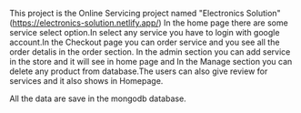 This project is the Online Servicing project named "Electronics Solution" (https://electronics-solution.netlify.app/) In the home page there are some service select option.In select any service you have to login with google account.In the Checkout page you can order service and you see all the order detalis in the order section. In the admin section you can add service in the store and it will see in home page and In the Manage section you can delete any product from database.The users can also give review for services and it also shows in Homepage.

All the data are save in the mongodb database.
